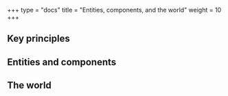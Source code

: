 +++
type = "docs"
title = "Entities, components, and the world"
weight = 10
+++

## Key principles


## Entities and components


## The world